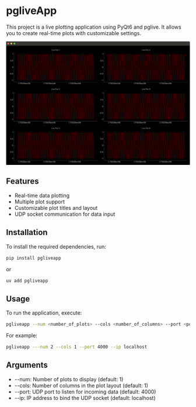 # pgliveApp

This project is a live plotting application using PyQt6 and pglive. It allows you to create real-time plots with customizable settings.

<img src="docs/images/app_image.png" width="600">

## Features

- Real-time data plotting
- Multiple plot support
- Customizable plot titles and layout
- UDP socket communication for data input

## Installation

To install the required dependencies, run:
```sh
pip install pgliveapp
```

or  

```sh
uv add pgliveapp
```

## Usage
To run the application, execute:
```sh
pgliveapp --num <number_of_plots> --cols <number_of_columns> --port <port_number> --ip <ip_address>
```

For example:
```sh
pgliveapp ---num 2 --cols 1 --port 4000 --ip localhost
```

## Arguments
- --num: Number of plots to display (default: 1)
- --cols: Number of columns in the plot layout (default: 1)
- --port: UDP port to listen for incoming data (default: 4000)
- --ip: IP address to bind the UDP socket (default: localhost)

